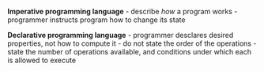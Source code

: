 **Imperative programming language**
	- describe *how* a program works
	- programmer instructs program how to change its state

**Declarative programming language**
	- programmer desclares desired properties, not how to compute it
	- do not state the order of the operations
		- state the number of operations available, and conditions under which each is allowed to execute
